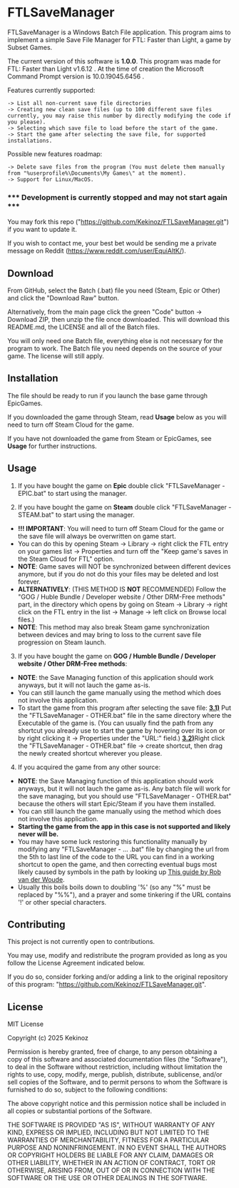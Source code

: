 # FTLSaveManager

FTLSaveManager is a Windows Batch File application.
This program aims to implement a simple Save File Manager for FTL: Faster than Light, a game by Subset Games.

The current version of this software is **1.0.0**.
This program was made for FTL: Faster than Light v1.6.12 .
At the time of creation the Microsoft Command Prompt version is 10.0.19045.6456 .

Features currently supported:

    -> List all non-current save file directories 
    -> Creating new clean save files (up to 100 different save files currently, you may raise this number by directly modifying the code if you please).
    -> Selecting which save file to load before the start of the game.
    -> Start the game after selecting the save file, for supported installations.

Possible new features roadmap:

    -> Delete save files from the program (You must delete them manually from "%userprofile%\Documents\My Games\" at the moment).
    -> Support for Linux/MacOS.

### *** Development is currently stopped and may not start again ***
You may fork this repo ("https://github.com/Kekinoz/FTLSaveManager.git") if you want to update it.

If you wish to contact me, your best bet would be sending me a private message on Reddit (https://www.reddit.com/user/EquiAltK/).

## Download

From GitHub, select the Batch (.bat) file you need (Steam, Epic or Other) and click the "Download Raw" button.

Alternatively, from the main page click the green "Code" button -> Download ZIP, then unzip the file once downloaded. This will download this README.md, the LICENSE and all of the Batch files.

You will only need one Batch file, everything else is not necessary for the program to work. The Batch file you need depends on the source of your game. The license will still apply.

## Installation

The file should be ready to run if you launch the base game through EpicGames. 

If you downloaded the game through Steam, read **Usage** below as you will need to turn off Steam Cloud for the game.

If you have not downloaded the game from Steam or EpicGames, see **Usage** for further instructions.

## Usage

1) If you have bought the game on **Epic** double click "FTLSaveManager - EPIC.bat" to start using the manager.

2) If you have bought the game on **Steam** double click "FTLSaveManager - STEAM.bat" to start using the manager. 

* **!!! IMPORTANT**: You will need to turn off Steam Cloud for the game or the save file will always be overwritten on game start.
* You can do this by opening Steam -> Library -> right click the FTL entry on your games list -> Properties and turn off the "Keep game's saves in the Steam Cloud for FTL" option.
* **NOTE**: Game saves will NOT be synchronized between different devices anymore, but if you do not do this your files may be deleted and lost forever.
* **ALTERNATIVELY**: (THIS METHOD IS **NOT** RECOMMENDED) Follow the "GOG / Huble Bundle / Developer website / Other DRM-Free methods" part, in the directory which opens by going on Steam -> Library -> right click on the FTL entry in the list -> Manage -> left click on Browse local files.)
* **NOTE**: This method may also break Steam game synchronization between devices and may bring to loss to the current save file progression on Steam launch. 

3) If you have bought the game on **GOG / Humble Bundle / Developer website / Other DRM-Free methods**:
* **NOTE**: the Save Managing function of this application should work anyways, but it will not lauch the game as-is. 
* You can still launch the game manually using the method which does not involve this application.
* To start the game from this program after selecting the save file:
<ins>**3.1)**</ins> Put the "FTLSaveManager - OTHER.bat" file in the same directory where the Executable of the game is.
(You can usually find the path from any shortcut you already use to start the game by hovering over its icon or by right clicking it -> Properties under the "URL:" field.)
<ins>**3.2)**</ins>Right click the "FTLSaveManager - OTHER.bat" file -> create shortcut, then drag the newly created shortcut wherever you please.

4) If you acquired the game from any other source:
* **NOTE**: the Save Managing function of this application should work anyways, but it will not lauch the game as-is. Any batch file will work for the save managing, but you should use "FTLSaveManager - OTHER.bat" because the others will start Epic/Steam if you have them installed.
* You can still launch the game manually using the method which does not involve this application.
* **Starting the game from the app in this case is not supported and likely never will be.**
* You may have some luck restoring this functionality manually by modifying any "FTLSaveManager - ... .bat" file by changing the url from the 5th to last line of the code to the URL you can find in a working shortcut to open the game, and then correcting eventual bugs most likely caused by symbols in the path by looking up [This guide by Rob van der Woude](https://www.robvanderwoude.com/escapechars.php).
* Usually this boils boils down to doubling '%' (so any "%" must be replaced by "%%"), and a prayer and some tinkering if the URL contains '!' or other special characters.

## Contributing

This project is not currently open to contributions.

You may use, modify and redistribute the program provided as long as you follow the License Agreement indicated below. 

If you do so, consider forking and/or adding a link to the original repository of this program: "https://github.com/Kekinoz/FTLSaveManager.git".

## License

MIT License

Copyright (c) 2025 Kekinoz

Permission is hereby granted, free of charge, to any person obtaining a copy
of this software and associated documentation files (the "Software"), to deal
in the Software without restriction, including without limitation the rights
to use, copy, modify, merge, publish, distribute, sublicense, and/or sell
copies of the Software, and to permit persons to whom the Software is
furnished to do so, subject to the following conditions:

The above copyright notice and this permission notice shall be included in all
copies or substantial portions of the Software.

THE SOFTWARE IS PROVIDED "AS IS", WITHOUT WARRANTY OF ANY KIND, EXPRESS OR
IMPLIED, INCLUDING BUT NOT LIMITED TO THE WARRANTIES OF MERCHANTABILITY,
FITNESS FOR A PARTICULAR PURPOSE AND NONINFRINGEMENT. IN NO EVENT SHALL THE
AUTHORS OR COPYRIGHT HOLDERS BE LIABLE FOR ANY CLAIM, DAMAGES OR OTHER
LIABILITY, WHETHER IN AN ACTION OF CONTRACT, TORT OR OTHERWISE, ARISING FROM,
OUT OF OR IN CONNECTION WITH THE SOFTWARE OR THE USE OR OTHER DEALINGS IN THE
SOFTWARE.
